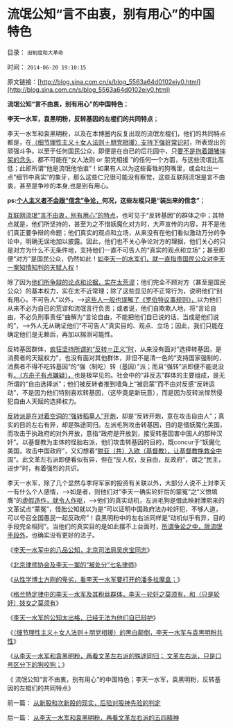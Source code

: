 # 流氓公知“言不由衷，别有用心”的中国特色

目录： `旧制度和大革命` 

时间： `2014-06-20 19:10:15` 

原文链接：[http://blog.sina.com.cn/s/blog_5563a64d0102eiy0.html](http://blog.sina.com.cn/s/blog_5563a64d0102eiy0.html)

**流氓公知“言不由衷，别有用心”的中国特色**；

**李天一水军，袁黑明粉，反转基因的左棍们的共同特点**；

李天一水军和袁黑明粉，以及在本博圈内反复出现的流氓左棍们，他们的共同特点都是，在[（细节理性主义＋女人法则＋朋党相援）支持下强奸常识时](../../../2014/6/18/李天一水军的公知，不知道无耻的后果；.md)，所表现出的顽强斗争。以至于任何国民公众，即便是在自已的后花园中，只[要不是抱着跟猪摔架的念头](../../../2009/11/24/科学求知“五不争论”只讲事实.md)，都不可能在“女人法则
or 朋党相援
”的任何一个方面，与这些流氓比高低；此即所谓“他是流氓他怕谁”！如果有人以为这些畜牲的狗嘴里，或会吐出一点“细节中真实”的象牙，那么这些仁兄很可能没有察觉，这些互联网流氓是言不由衷，甚至是争吵的本身,也是别有用心。

**ps:[个人主义者不会跟“信念”争论，](../../../2009/12/14/不要和信念争论.md)何况，这些左棍只是“装出来的信念”**；

[互联网流氓“言不由衷，别有用心”的特点](../../../2014/5/6/民粹只是口是心非，民粹必定有自利的利益.md)，也可见于“反转基因”的群体之中；其特点就是，他们所坚持的，甚至为之不惜妖魔化对方时，大声宣传的内容，并不是他们真正要争辩的命题；他们真实的观点和立场，从来没有在他们看似激动万分的争论中，明确无误地加以披露。因此，他们也不关心争论对方的理据，他们关心的只是对方为什么不无条件地，支持他们一直不可告人的“真实的观点和立场”；甚至即便“对方”是国民公众，仍然如此！[如李天一的水军们，就一直指责国民公众对李天一案知情知判的天赋人权](../../../2013/8/3/有中国特色的国际接轨，互联网流氓的炒作方式，颠倒黑白的学术水平.md)！

除了因为[他们所争辩的论点和论据，实在太荒谬](../../../2014/6/17/李天一水军的公知，已经无法为他们自已辩护；.md)；他们完全不顾对方（甚至是国民公众）的基本权力，实在太不近常理；除了这些显见的不正常行为，说明他们“别有用心，不可告人”以外，——>[这些人一般也误解了《罗伯特议事规则》，](../../../2013/12/28/不能识别敌人者，不可能自律；.md)以为他们从来不必为自已的荒谬和流氓言行负责；或者说，他们自欺欺人地，将“言论自由，不必负刑事责任”曲解为“言论自由，不能把他们自已说的话，当成是他们说的”，——>外人无从确证他们“不可告人”真实目的、观点、立场；因此，我们只能在确定他们是无赖后，再加以揣测可能性。

反转基因群体，[疯狂坚持所谓的“反转＝正义”时](../../../2012/9/12/只有宗教裁判所，才会审批科研课题.md)，从来没有面对“选择转基因，是消费者的天赋权力”，也没有面对其他群体，非但不是清一色的“支持国家强制的，消费者不得不吃转基因”的“强（制吃）转（基因）”派；而且“强转”派即便不能说没有[，（方舟子有点嫌疑），](../../../2013/12/24/高房价和转基因的“官点”不是观点.md)也是极罕见的。社会中的“非反志”群体的主要组成，是无所谓的“自由选择派”；他们被反转者推到墙角上“被启蒙”而不由对反感“反转运动”，不是因为他们特别喜欢转基因，（这毕竟是新玩意），而是因为反转派悍然侵犯自由人天赋的选择权力。

[反转派是在对着空洞的“强转稻草人”开炮](../../../2009/7/27/实用主义的现代愚民制造业.md)，却是“反转开炮，意在攻击自由人”；真实的目的左右有异，却是殊途同归。左派毛狗攻击转基因，目的是借妖魔化美国，而攻击于执政府的对外开放，意指“政府是开放到，接受转基因害中国人的那种汉奸”。以基督教为主体的怪胎右派，他们攻击转基因的目的，既concur于“妖魔化美国，攻击中国政府”，又幻想着“[脱亚（共）入欧（基督教），让基督教挽救全中](../../../2010/11/3/“政治改革”必须首先在法学中精确定义.md)国”。此文革左右派即便看似有异，但在“反人权，反自由，反政府”，谓之“民主，进步”时，有着强烈的共识。

李天一水军，除了几个显然与李将军家的投资有关联以外，大部分人说不上对李天一有什么个人感情，——>如是者，则他们对“李天一确实轮奸后的蒙冤”之“义愤填膺”的[虚假造作，就令人作呕](../../../2013/2/25/中印轮奸案是未成年的受害者，犯罪人，疑犯和记者.md)，——>他们的真实动机，左派毛狗是借此映射薄熙来的文革试点“蒙冤”，怪胎公知就以为是“可以证明中国政府法办轮奸犯，不够人道，可以号召全国愚民一起反政府”！袁黑明粉中的左右派同样是“动机似乎有异，目的手段完全相同”。当他们的真实目的是如此摆不上台面时，[所谓争论之中，除流氓手段外](../../../2013/8/3/互联网流氓“哲学无赖天下无敌”的秘密.md)，也确实没有更好的法子。

《[李天一水军中的八品公知，北京司法局吴庆宝同志](../../../2014/6/12/李天一水军中的八品公知，北京司法局的吴庆宝同志.md)》

《[北京律师协会及李天一案的“被处分”七名律师](../../../2014/6/14/北京律师协会及李天一案的“被处分”七名律师；.md)》

《[从性学博士方刚的卑劣，看李天一水军要打开的潘多拉魔盒；](../../../2014/6/15/从性学博士方刚，看李天一水军的卑劣.md)》

《[格兰特定律中的李天一水军及其粉丝群体，李天一轮奸之莫须有，和（只是轮奸）妓女之莫须有](../../../2014/6/16/格兰特定律中的李天一水军及其粉丝的“莫须有”.md)》

《[李天一水军的公知太出格，已经无法为他们自已辩护](../../../2014/6/17/李天一水军的公知，已经无法为他们自已辩护；.md)》

《[（细节理性主义＋女人法则＋朋党相援）的黑白颠倒，李天一水军与袁黑明粉共性](../../../2014/6/18/李天一水军的公知，不知道无耻的后果；.md)》

《[从李天一水军和袁黑明粉，再看文革左右派的殊途同归；
文革左右派，只是口号区分下的狗咬狗；](../../../2014/6/19/从李天一水军和袁黑明粉，再看文革左右派的五四精神.md)》

《 流氓公知“言不由衷，别有用心”的中国特色；李天一水军，袁黑明粉，反转基因的左棍们的共同特点》

前一篇： [从新股和次新股的现实，后验对股神先验的判定](../../../2014/6/20/从新股和次新股的现实，后验对股神先验的判定.md)

后一篇： [从李天一水军和袁黑明粉，再看文革左右派的五四精神](../../../2014/6/19/从李天一水军和袁黑明粉，再看文革左右派的五四精神.md)

